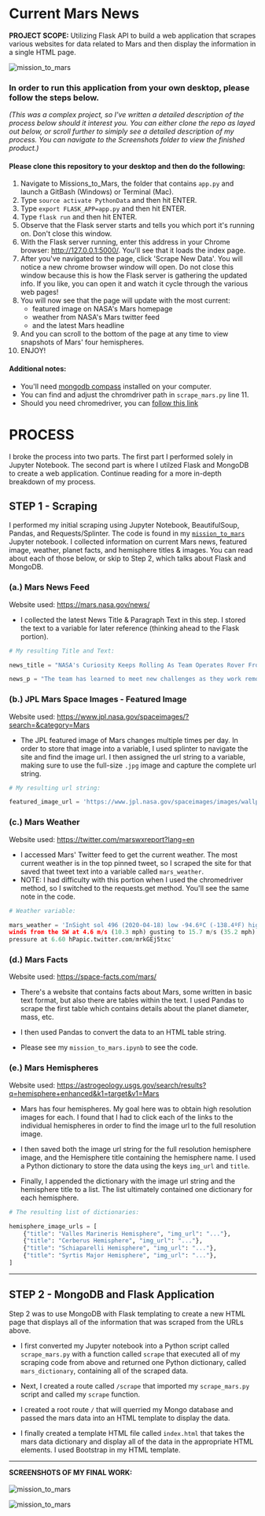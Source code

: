 # Current Mars News
<b>PROJECT SCOPE:</b> Utilizing Flask API to build a web application that scrapes various websites for data related to Mars and then display the information in a single HTML page.

![mission_to_mars](Images/mission_to_mars.png)

### In order to run this application from your own desktop, please follow the steps below. 
*(This was a complex project, so I've written a detailed description of the process below should it interest you.  You can either clone the repo as layed out below, or scroll further to simiply see a detailed description of my process.  You can navigate to the Screenshots folder to view the finished product.)*

#### Please clone this repository to your desktop and then do the following:    
1. Navigate to Missions_to_Mars, the folder that contains ``app.py`` and launch a GitBash (Windows) or Terminal (Mac). 
2. Type ``source activate PythonData`` and then hit ENTER.
3. Type ``export FLASK_APP=app.py`` and then hit ENTER.  
4. Type ``flask run`` and then hit ENTER.      
5. Observe that the Flask server starts and tells you which port it's running on. Don't close this window.     
6. With the Flask server running, enter this address in your Chrome browser: http://127.0.0.1:5000/. You'll see that it loads the index page.      
7. After you've navigated to the page, click 'Scrape New Data'. You will notice a new chrome browser window will open.  Do not close this window because this is how the Flask server is gathering the updated info. If you like, you can open it and watch it cycle through the various web pages!
8. You will now see that the page will update with the most current:  
      + featured image on NASA's Mars homepage     
      + weather from NASA's Mars twitter feed  
      + and the latest Mars headline     
9. And you can scroll to the bottom of the page at any time to view snapshots of Mars' four hemispheres.     
10. ENJOY!

#### Additional notes:
* You'll need [mongodb compass](https://www.mongodb.com/products/compass) installed on your computer. 
* You can find and adjust the chromdriver path in ``scrape_mars.py`` line 11.   
* Should you need chromedriver, you can [follow this link](https://sites.google.com/a/chromium.org/chromedriver/downloads)




# PROCESS
I broke the process into two parts.  The first part I performed solely in Jupyter Notebook.  The second part is where I utilzed Flask and MongoDB to create a web application. Continue reading for a more in-depth breakdown of my process.



## STEP 1 - Scraping

I performed my initial scraping using Jupyter Notebook, BeautifulSoup, Pandas, and Requests/Splinter.  The code is found in my [`mission_to_mars`](https://github.com/VallieTracy/NASA-Scraping/blob/master/Missions_to_Mars/mission_to_mars.ipynb) Jupyter notebook.  I collected information on current Mars news, featured image, weather, planet facts, and hemisphere titles & images.  You can read about each of those below, or skip to Step 2, which talks about Flask and MongoDB.

### (a.) Mars News Feed     

Website used: https://mars.nasa.gov/news/

* I collected the latest News Title & Paragraph Text in this step.  I stored the text to a variable for later reference (thinking ahead to the Flask portion).
```python
# My resulting Title and Text:

news_title = "NASA's Curiosity Keeps Rolling As Team Operates Rover From Home"

news_p = "The team has learned to meet new challenges as they work remotely on the Mars mission."
```

### (b.) JPL Mars Space Images - Featured Image     

Website used: https://www.jpl.nasa.gov/spaceimages/?search=&category=Mars

* The JPL featured image of Mars changes multiple times per day.  In order to store that image into a variable, I used splinter to navigate the site and find the image url.  I then assigned the url string to a variable, making sure to use the full-size `.jpg` image and capture the complete url string.

```python
# My resulting url string:

featured_image_url = 'https://www.jpl.nasa.gov/spaceimages/images/wallpaper/PIA16565-1920x1200.jpg'
```

### (c.) Mars Weather     
Website used: https://twitter.com/marswxreport?lang=en

* I accessed Mars' Twitter feed to get the current weather.  The most current weather is in the top pinned tweet, so I scraped the site for that saved that tweet text into a variable called `mars_weather`.     
* NOTE: I had difficulty with this portion when I used the chromedriver method, so I switched to the requests.get method.  You'll see the same note in the code.

```python
# Weather variable:

mars_weather = 'InSight sol 496 (2020-04-18) low -94.6ºC (-138.4ºF) high -6.2ºC (20.9ºF)
winds from the SW at 4.6 m/s (10.3 mph) gusting to 15.7 m/s (35.2 mph)
pressure at 6.60 hPapic.twitter.com/mrkGEj5txc'
```

### (d.) Mars Facts     
Website used: https://space-facts.com/mars/

* There's a website that contains facts about Mars, some written in basic text format, but also there are tables within the text.  I used Pandas to scrape the first table which contains details about the planet diameter, mass, etc.  

* I then used Pandas to convert the data to an HTML table string.     

* Please see my `mission_to_mars.ipynb` to see the code.

### (e.) Mars Hemispheres     
Website used: https://astrogeology.usgs.gov/search/results?q=hemisphere+enhanced&k1=target&v1=Mars

* Mars has four hemispheres.  My goal here was to obtain high resolution images for each.  I found that I had to click each of the links to the individual hemispheres in order to find the image url to the full resolution image.

* I then saved both the image url string for the full resolution hemisphere image, and the Hemisphere title containing the hemisphere name. I used a Python dictionary to store the data using the keys `img_url` and `title`.

* Finally, I appended the dictionary with the image url string and the hemisphere title to a list. The list ultimately contained one dictionary for each hemisphere.

```python
# The resulting list of dictionaries:

hemisphere_image_urls = [
    {"title": "Valles Marineris Hemisphere", "img_url": "..."},
    {"title": "Cerberus Hemisphere", "img_url": "..."},
    {"title": "Schiaparelli Hemisphere", "img_url": "..."},
    {"title": "Syrtis Major Hemisphere", "img_url": "..."},
]
```

- - -

## STEP 2 - MongoDB and Flask Application

Step 2 was to use MongoDB with Flask templating to create a new HTML page that displays all of the information that was scraped from the URLs above.

* I first converted my Jupyter notebook into a Python script called `scrape_mars.py` with a function called `scrape` that executed all of my scraping code from above and returned one Python dictionary, called `mars_dictionary`, containing all of the scraped data.

* Next, I created a route called `/scrape` that imported my `scrape_mars.py` script and called my `scrape` function.

* I created a root route `/` that will querried my Mongo database and passed the mars data into an HTML template to display the data.

* I finally created a template HTML file called `index.html` that takes the mars data dictionary and display all of the data in the appropriate HTML elements.  I used Bootstrap in my HTML template.


- - -

<b>SCREENSHOTS OF MY FINAL WORK:</b>
<br>
<br>
![mission_to_mars](Images/final_app_part1.png)

![mission_to_mars](Images/final_app_part2.png)




